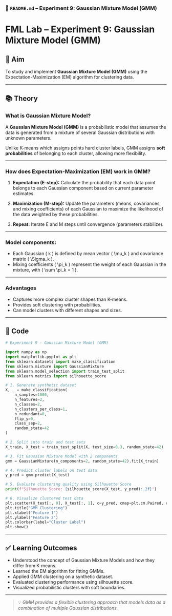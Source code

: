 
### 📄 `README.md` – **Experiment 9: Gaussian Mixture Model (GMM)**

# FML Lab – Experiment 9: Gaussian Mixture Model (GMM)

## 🎯 Aim

To study and implement **Gaussian Mixture Model (GMM)** using the Expectation-Maximization (EM) algorithm for clustering data.

---

## 📚 Theory

### What is Gaussian Mixture Model?

A **Gaussian Mixture Model (GMM)** is a probabilistic model that assumes the data is generated from a mixture of several Gaussian distributions with unknown parameters.

Unlike K-means which assigns points hard cluster labels, GMM assigns **soft probabilities** of belonging to each cluster, allowing more flexibility.

---

### How does Expectation-Maximization (EM) work in GMM?

1. **Expectation (E-step):** Calculate the probability that each data point belongs to each Gaussian component based on current parameter estimates.

2. **Maximization (M-step):** Update the parameters (means, covariances, and mixing coefficients) of each Gaussian to maximize the likelihood of the data weighted by these probabilities.

3. **Repeat:** Iterate E and M steps until convergence (parameters stabilize).

---

### Model components:

- Each Gaussian \( k \) is defined by mean vector \( \mu_k \) and covariance matrix \( \Sigma_k \).
- Mixing coefficients \( \pi_k \) represent the weight of each Gaussian in the mixture, with \( \sum \pi_k = 1 \).

---

### Advantages

- Captures more complex cluster shapes than K-means.
- Provides soft clustering with probabilities.
- Can model clusters with different shapes and sizes.

---

## 🧪 Code

```python
# Experiment 9 - Gaussian Mixture Model (GMM)

import numpy as np
import matplotlib.pyplot as plt
from sklearn.datasets import make_classification
from sklearn.mixture import GaussianMixture
from sklearn.model_selection import train_test_split
from sklearn.metrics import silhouette_score

# 1. Generate synthetic dataset
X, _ = make_classification(
    n_samples=1000,
    n_features=2,
    n_classes=2,
    n_clusters_per_class=1,
    n_redundant=0,
    flip_y=0,
    class_sep=2,
    random_state=42
)

# 2. Split into train and test sets
X_train, X_test = train_test_split(X, test_size=0.3, random_state=42)

# 3. Fit Gaussian Mixture Model with 2 components
gmm = GaussianMixture(n_components=2, random_state=42).fit(X_train)

# 4. Predict cluster labels on test data
y_pred = gmm.predict(X_test)

# 5. Evaluate clustering quality using Silhouette Score
print(f"Silhouette Score: {silhouette_score(X_test, y_pred):.2f}")

# 6. Visualize clustered test data
plt.scatter(X_test[:, 0], X_test[:, 1], c=y_pred, cmap=plt.cm.Paired, edgecolors='k')
plt.title("GMM Clustering")
plt.xlabel("Feature 1")
plt.ylabel("Feature 2")
plt.colorbar(label="Cluster Label")
plt.show()
````

---

## ✅ Learning Outcomes

* Understood the concept of Gaussian Mixture Models and how they differ from K-means.
* Learned the EM algorithm for fitting GMMs.
* Applied GMM clustering on a synthetic dataset.
* Evaluated clustering performance using silhouette score.
* Visualized probabilistic clusters with soft boundaries.

---

> 💡 *GMM provides a flexible clustering approach that models data as a combination of multiple Gaussian distributions.*


